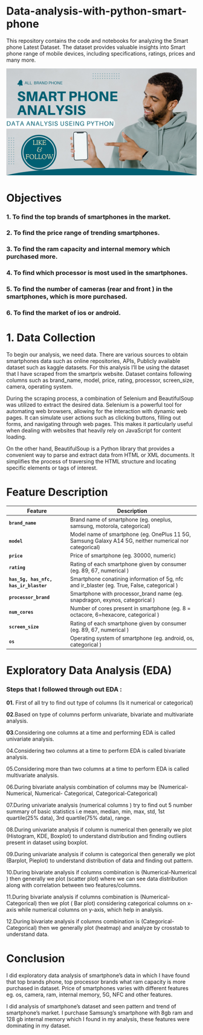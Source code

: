 # Data-analysis-with-python-smart-phone

This repository contains the code and notebooks for analyzing the Smart phone  Latest Dataset. The dataset provides valuable insights into Smart phone range of mobile devices, including specifications, ratings, prices and many more.

![image](SmartphoneReview.png)

# Objectives

### 1. To find the top brands of smartphones in the market.

### 2. To find the price range of trending smartphones.

### 3. To find the ram capacity and internal memory which purchased more.

### 4. To find which processor is most used in the smartphones.

### 5. To find the number of cameras (rear and front ) in the smartphones, which is more purchased.

### 6. To find the market of ios or android.

# 1. Data Collection

To begin our analysis, we need data. There are various sources to obtain smartphones data such as online repositories, APIs, Publicly available dataset such as kaggle datasets. For this analysis I’ll be using the dataset that I have scraped from the smartprix website. Dataset contains following columns such as brand_name, model, price, rating, processor, screen_size, camera, operating system.

During the scraping process, a combination of Selenium and BeautifulSoup was utilized to extract the desired data. Selenium is a powerful tool for automating web browsers, allowing for the interaction with dynamic web pages. It can simulate user actions such as clicking buttons, filling out forms, and navigating through web pages. This makes it particularly useful when dealing with websites that heavily rely on JavaScript for content loading.

On the other hand, BeautifulSoup is a Python library that provides a convenient way to parse and extract data from HTML or XML documents. It simplifies the process of traversing the HTML structure and locating specific elements or tags of interest.

# Feature Description 

| Feature  | Description |
| --- | --- |
| **`brand_name`**                      | Brand name of smartphone (eg. oneplus, samsung, motorola, categorical) |
| **`model`**                           | Model name of smartphone (eg. OnePlus 11 5G, Samsung Galaxy A14 5G, neither numerical nor categorical) |
| **`price`**                           | Price of smartphone (eg. 30000, numeric)|
| **`rating`**                          | Rating of each smartphone given by consumer (eg. 89, 67, numerical ) |
| **`has_5g, has_nfc, has_ir_blaster`** | Smartphone conatining information of 5g, nfc and ir_blaster (eg. True, False, categorical )|
| **`processor_brand`**                 |  Smartphone with processor_brand name (eg. snapdragon, exynos, categorical ) |
| **`num_cores`**                       |Number of cores present in smartphone (eg. 8 = octacore, 6=hexacore, categorical )|
| **`screen_size `**                    | Rating of each smartphone given by consumer (eg. 89, 67, numerical ) |
| **`os `**                             |  Operating system of smartphone (eg. android, os, categorical ) |
                                    

# Exploratory Data Analysis (EDA)  

### Steps that I followed through out EDA :

**01.**  First of all try to find out type of columns (Is it numerical or categorical)

**02**.Based on type of columns perform univariate, bivariate and multivariate analysis.

**03**.Considering one columns at a time and performing EDA is called univariate analysis.

04.Considering two columns at a time to perform EDA is called bivariate analysis.

05.Considering more than two columns at a time to perform EDA is called multivariate analysis.

06.During bivariate analysis combination of columns may be (Numerical- Numerical, Numerical- Categorical, Categorical-Categorical)

07.During univariate analysis (numerical columns ) try to find out 5 number summary of basic statistics i.e mean, median, min, max, std, 1st quartile(25% data), 3rd quartile(75% data), range.

08.During univariate analysis if column is numerical then generally we plot (Histogram, KDE, Boxplot) to understand distribution and finding outliers present in dataset using boxplot.

09.During univariate analysis if column is categorical then generally we plot (Barplot, Pieplot) to understand distribution of data and finding out pattern.

10.During bivariate analysis if columns combination is (Numerical-Numerical ) then generally we plot (scatter plot) where we can see data distribution along with correlation between two features/columns.

11.During bivariate analysis if columns combination is (Numerical-Categorical) then we plot ( Bar plot) considering categorical columns on x-axis while numerical columns on y-axis, which help in analysis.

12.During bivariate analysis if columns combination is (Categorical-Categorical) then we generally plot (heatmap) and analyze by crosstab to understand data.

# Conclusion
I did exploratory data analysis of smartphone’s data in which I have found that top brands phone, top processor brands what ram capacity is more purchased in dataset. Price of smartphones varies with different features eg. os, camera, ram, internal memory, 5G, NFC and other features.

I did analysis of smartphone’s dataset and seen pattern and trend of smartphone’s market. I purchase Samsung’s smartphone with 8gb ram and 128 gb internal memory which I found in my analysis, these features were dominating in my dataset. 
